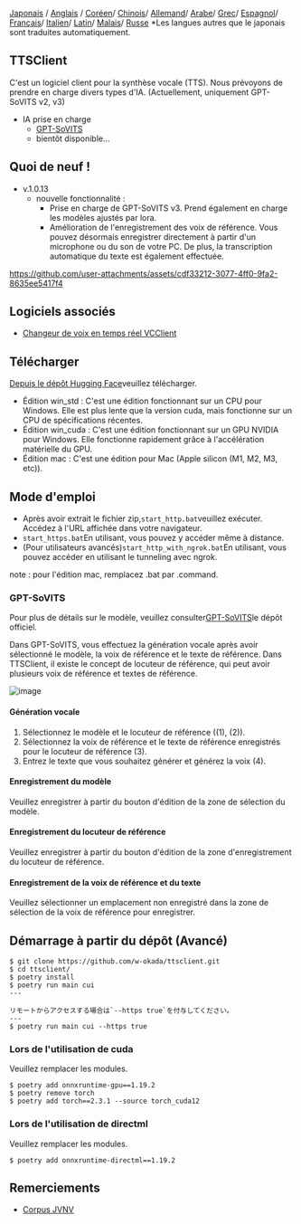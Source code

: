 [Japonais](/README.md) /
[Anglais](/docs_i18n/README_en.md) /
[Coréen](/docs_i18n/README_ko.md)/
[Chinois](/docs_i18n/README_zh.md)/
[Allemand](/docs_i18n/README_de.md)/
[Arabe](/docs_i18n/README_ar.md)/
[Grec](/docs_i18n/README_el.md)/
[Espagnol](/docs_i18n/README_es.md)/
[Français](/docs_i18n/README_fr.md)/
[Italien](/docs_i18n/README_it.md)/
[Latin](/docs_i18n/README_la.md)/
[Malais](/docs_i18n/README_ms.md)/
[Russe](/docs_i18n/README_ru.md)
*Les langues autres que le japonais sont traduites automatiquement.

## TTSClient

C'est un logiciel client pour la synthèse vocale (TTS).
Nous prévoyons de prendre en charge divers types d'IA. (Actuellement, uniquement GPT-SoVITS v2, v3)

* IA prise en charge
  * [GPT-SoVITS](https://github.com/RVC-Boss/GPT-SoVITS)
  * bientôt disponible...

## Quoi de neuf !

* v.1.0.13
  * nouvelle fonctionnalité :
    * Prise en charge de GPT-SoVITS v3. Prend également en charge les modèles ajustés par lora.
    * Amélioration de l'enregistrement des voix de référence. Vous pouvez désormais enregistrer directement à partir d'un microphone ou du son de votre PC. De plus, la transcription automatique du texte est également effectuée.

https://github.com/user-attachments/assets/cdf33212-3077-4ff0-9fa2-8635ee5417f4

## Logiciels associés

* [Changeur de voix en temps réel VCClient](https://github.com/w-okada/voice-changer)

## Télécharger

[Depuis le dépôt Hugging Face](https://huggingface.co/wok000/ttsclient000/tree/main)veuillez télécharger.

* Édition win_std : C'est une édition fonctionnant sur un CPU pour Windows. Elle est plus lente que la version cuda, mais fonctionne sur un CPU de spécifications récentes.
* Édition win_cuda : C'est une édition fonctionnant sur un GPU NVIDIA pour Windows. Elle fonctionne rapidement grâce à l'accélération matérielle du GPU.
* Édition mac : C'est une édition pour Mac (Apple silicon (M1, M2, M3, etc)).

## Mode d'emploi

* Après avoir extrait le fichier zip,`start_http.bat`veuillez exécuter. Accédez à l'URL affichée dans votre navigateur.
* `start_https.bat`En utilisant, vous pouvez y accéder même à distance.
* (Pour utilisateurs avancés)`start_http_with_ngrok.bat`En utilisant, vous pouvez accéder en utilisant le tunneling avec ngrok.

note : pour l'édition mac, remplacez .bat par .command.

### GPT-SoVITS

Pour plus de détails sur le modèle, veuillez consulter[GPT-SoVITS](https://github.com/RVC-Boss/GPT-SoVITS)le dépôt officiel.

Dans GPT-SoVITS, vous effectuez la génération vocale après avoir sélectionné le modèle, la voix de référence et le texte de référence. Dans TTSClient, il existe le concept de locuteur de référence, qui peut avoir plusieurs voix de référence et textes de référence.

![image](https://github.com/user-attachments/assets/032a65ed-b9d5-4f8a-8efe-73bd10b66593)

#### Génération vocale

1. Sélectionnez le modèle et le locuteur de référence ((1), (2)).
2. Sélectionnez la voix de référence et le texte de référence enregistrés pour le locuteur de référence (3).
3. Entrez le texte que vous souhaitez générer et générez la voix (4).

#### Enregistrement du modèle

Veuillez enregistrer à partir du bouton d'édition de la zone de sélection du modèle.

#### Enregistrement du locuteur de référence

Veuillez enregistrer à partir du bouton d'édition de la zone d'enregistrement du locuteur de référence.

#### Enregistrement de la voix de référence et du texte

Veuillez sélectionner un emplacement non enregistré dans la zone de sélection de la voix de référence pour enregistrer.

## Démarrage à partir du dépôt (Avancé)

```
$ git clone https://github.com/w-okada/ttsclient.git
$ cd ttsclient/
$ poetry install
$ poetry run main cui
---

リモートからアクセスする場合は`--https true`を付与してください。
---
$ poetry run main cui --https true
```

### Lors de l'utilisation de cuda

Veuillez remplacer les modules.

```
$ poetry add onnxruntime-gpu==1.19.2
$ poetry remove torch
$ poetry add torch==2.3.1 --source torch_cuda12
```

### Lors de l'utilisation de directml

Veuillez remplacer les modules.

```
$ poetry add onnxruntime-directml==1.19.2
```

## Remerciements

* [Corpus JVNV](https://sites.google.com/site/shinnosuketakamichi/research-topics/jvnv_corpus)
